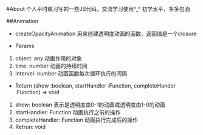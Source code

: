 #About
个人平时练习写的一些JS代码，交流学习使用^_^
初学水平，多多包涵

##Animation
+ createOpacityAnimation
 用来创建透明度动画的函数，返回值是一个closure
 * Params
 1. object: any
 动画作用的对象
 2. time: number
 动画的持续时间
 3. intervel: number
 动画函数每次循环执行的间隔
 * Return
 (show :boolean, startHandler :Function, completeHander :Function) => void
 1. show: boolean
 表示是透明度由0-1的动画或透明度由1-0的动画
 2. startHandler: Function
 动画执行之前的操作
 3. completeHandler: Function
 动画执行完成后的操作
 4. Retrun: void
